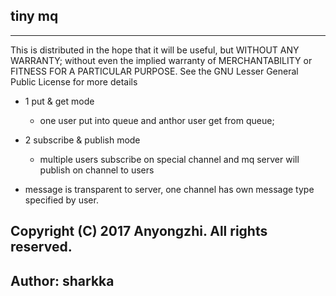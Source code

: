 ## tiny mq  
-------------------------------  
This is distributed in the hope that it will be useful, but WITHOUT
ANY WARRANTY; without even the implied warranty of MERCHANTABILITY or
FITNESS FOR A PARTICULAR PURPOSE. See the GNU Lesser General Public
License for more details  

+ 1 put & get mode  
  + one user put into queue and anthor user get from queue;  

+ 2 subscribe & publish mode  
  + multiple users subscribe on special channel and mq server will publish on channel to users  

+ message is transparent to server, one channel has own message type specified by user.  

## Copyright (C) 2017 Anyongzhi. All rights reserved.  
## Author: sharkka  


